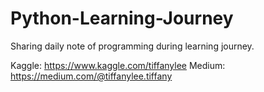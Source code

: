 # Python-Learning-Journey
Sharing daily note of programming during learning journey.


Kaggle: https://www.kaggle.com/tiffanylee
Medium: https://medium.com/@tiffanylee.tiffany

